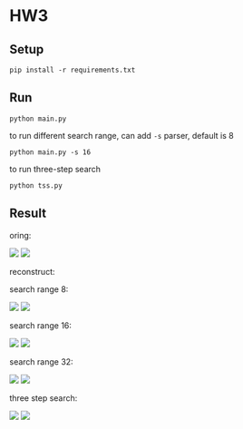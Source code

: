 # HW3

## Setup

```pip install -r requirements.txt```

## Run

```python main.py```

to run different search range, can add ```-s``` parser, default is 8

```python main.py -s 16```

to run three-step search

```python tss.py```

## Result

oring: 

![](one_gray.png) ![](two_gray.png)

reconstruct:

search range 8:

![](reconstructed_frame_8.png) ![](residual_frame_8.png)

search range 16:

![](reconstructed_frame_16.png) ![](residual_frame_16.png)

search range 32:

![](reconstructed_frame_32.png) ![](residual_frame_32.png)

three step search:

![](reconstructed_frame_tss.png) ![](residual_frame_tss.png)